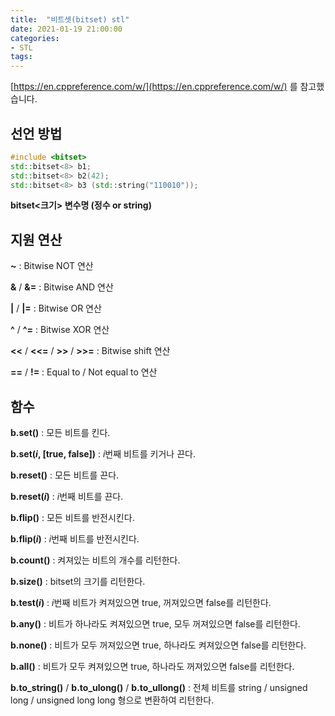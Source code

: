 ```yaml
---
title:  "비트셋(bitset) stl"
date: 2021-01-19 21:00:00
categories: 
- STL
tags:
---
```




[https://en.cppreference.com/w/](https://en.cppreference.com/w/) 를 참고했습니다.



## 선언 방법

```c++
#include <bitset> 
std::bitset<8> b1;
std::bitset<8> b2(42);
std::bitset<8> b3 (std::string("110010"));
```

**bitset<크기> 변수명 (정수 or string)**



## 지원 연산

**~** : Bitwise NOT 연산

**&** / **&=** : Bitwise AND 연산

**\|** / **\|=** : Bitwise OR 연산

**^** / **^=** : Bitwise XOR 연산

**\<<** / **\<<=** / **\>>** / **\>>=** : Bitwise shift 연산

**==** / **!=** : Equal to / Not equal to 연산



## 함수

**b.set()** : 모든 비트를 킨다.

**b.set($i$, [true, false])** : $i$번째 비트를 키거나 끈다.

**b.reset()** : 모든 비트를 끈다.

**b.reset($i$)** : $i$번째 비트를 끈다.

**b.flip()** : 모든 비트를 반전시킨다.

**b.flip($i$)** : $i$번째 비트를 반전시킨다.

  

**b.count()** : 켜져있는 비트의 개수를 리턴한다.

**b.size()** : bitset의 크기를 리턴한다.

**b.test($i$)** : $i$번째 비트가 켜져있으면 true, 꺼져있으면 false를 리턴한다.

**b.any()**  : 비트가 하나라도 켜져있으면 true, 모두 꺼져있으면 false를 리턴한다.

**b.none()** : 비트가 모두 꺼져있으면 true, 하나라도 켜져있으면 false를 리턴한다.

**b.all()** : 비트가 모두 켜져있으면 true, 하나라도 꺼져있으면 false를 리턴한다.

  

**b.to_string()** / **b.to_ulong()** / **b.to_ullong()** : 전체 비트를 string / unsigned long / unsigned long long 형으로 변환하여 리턴한다.